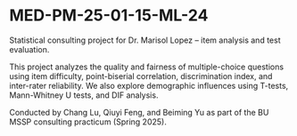 # MED-PM-25-01-15-ML-24

Statistical consulting project for Dr. Marisol Lopez – item analysis and test evaluation.

This project analyzes the quality and fairness of multiple-choice questions using item difficulty, point-biserial correlation, discrimination index, and inter-rater reliability. We also explore demographic influences using T-tests, Mann-Whitney U tests, and DIF analysis.

Conducted by Chang Lu, Qiuyi Feng, and Beiming Yu as part of the BU MSSP consulting practicum (Spring 2025).



